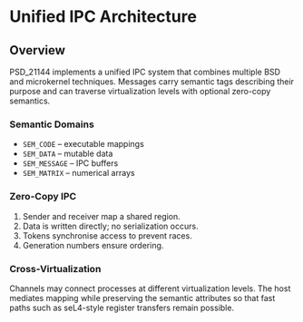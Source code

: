 # Unified IPC Architecture

## Overview

PSD_21144 implements a unified IPC system that combines multiple BSD and
microkernel techniques. Messages carry semantic tags describing their
purpose and can traverse virtualization levels with optional zero-copy
semantics.

### Semantic Domains

- `SEM_CODE`    – executable mappings
- `SEM_DATA`    – mutable data
- `SEM_MESSAGE` – IPC buffers
- `SEM_MATRIX`  – numerical arrays

### Zero-Copy IPC

1. Sender and receiver map a shared region.
2. Data is written directly; no serialization occurs.
3. Tokens synchronise access to prevent races.
4. Generation numbers ensure ordering.

### Cross-Virtualization

Channels may connect processes at different virtualization levels. The
host mediates mapping while preserving the semantic attributes so that
fast paths such as seL4-style register transfers remain possible.

